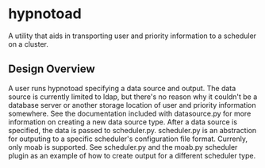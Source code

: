 hypnotoad
=========
A utility that aids in transporting user and priority information to a scheduler on a cluster.

Design Overview
---------------
A user runs hypnotoad specifying a data source and output. The data source is currently limited to ldap, but there's no reason why it couldn't be a database server or another storage location of user and priority information somewhere. See the documentation included with datasource.py for more information on creating a new data source type. After a data source is specified, the data is passed to scheduler.py. scheduler.py is an abstraction for outputing to a specific scheduler's configuration file format. Currenly, only moab is supported. See scheduler.py and the moab.py scheduler plugin as an example of how to create output for a different scheduler type.
